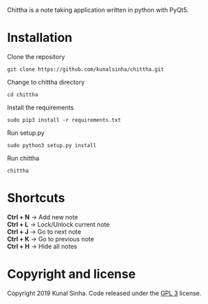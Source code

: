 Chittha is a note taking application written in python with PyQt5.

# Installation
Clone the repository
```shell
git clone https://github.com/kunalsinha/chittha.git
```

Change to chittha directory
```shell
cd chittha
```

Install the requirements
```shell
sudo pip3 install -r requirements.txt
```

Run setup.py
```shell
sudo python3 setup.py install
```

Run chittha
```shell
chittha
```

# Shortcuts

**Ctrl + N** -> Add new note  
**Ctrl + L** -> Lock/Unlock current note  
**Ctrl + J** -> Go to next note  
**Ctrl + K** -> Go to previous note  
**Ctrl + H** -> Hide all notes  

# Copyright and license

Copyright 2019 Kunal Sinha. Code released under the [GPL 3](https://www.gnu.org/copyleft/gpl.html) license.
